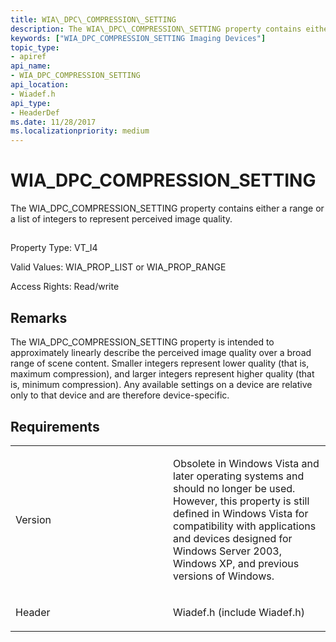 ```yaml
---
title: WIA\_DPC\_COMPRESSION\_SETTING
description: The WIA\_DPC\_COMPRESSION\_SETTING property contains either a range or a list of integers to represent perceived image quality.
keywords: ["WIA_DPC_COMPRESSION_SETTING Imaging Devices"]
topic_type:
- apiref
api_name:
- WIA_DPC_COMPRESSION_SETTING
api_location:
- Wiadef.h
api_type:
- HeaderDef
ms.date: 11/28/2017
ms.localizationpriority: medium
---
```


# WIA\_DPC\_COMPRESSION\_SETTING


The WIA\_DPC\_COMPRESSION\_SETTING property contains either a range or a list of integers to represent perceived image quality.

## <span id="ddk_wia_dpc_compression_setting_si"></span><span id="DDK_WIA_DPC_COMPRESSION_SETTING_SI"></span>


Property Type: VT\_I4

Valid Values: WIA\_PROP\_LIST or WIA\_PROP\_RANGE

Access Rights: Read/write

Remarks
-------

The WIA\_DPC\_COMPRESSION\_SETTING property is intended to approximately linearly describe the perceived image quality over a broad range of scene content. Smaller integers represent lower quality (that is, maximum compression), and larger integers represent higher quality (that is, minimum compression). Any available settings on a device are relative only to that device and are therefore device-specific.

Requirements
------------

<table>
<colgroup>
<col width="50%" />
<col width="50%" />
</colgroup>
<tbody>
<tr class="odd">
<td><p>Version</p></td>
<td><p>Obsolete in Windows Vista and later operating systems and should no longer be used. However, this property is still defined in Windows Vista for compatibility with applications and devices designed for Windows Server 2003, Windows XP, and previous versions of Windows.</p></td>
</tr>
<tr class="even">
<td><p>Header</p></td>
<td>Wiadef.h (include Wiadef.h)</td>
</tr>
</tbody>
</table>

 

 





